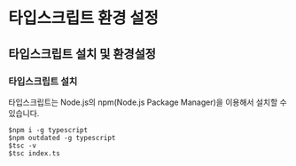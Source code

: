 # 타입스크립트 환경 설정

## 타입스크립트 설치 및 환경설정

### 타입스크립트 설치

 타입스크립트는 Node.js의 npm\(Node.js Package Manager\)을 이용해서 설치할 수 있습니다.

```text
$npm i -g typescript
$npm outdated -g typescript
$tsc -v
$tsc index.ts
```



